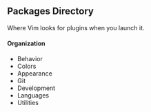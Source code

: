 ## Packages Directory
  Where Vim looks for plugins when you launch it.

#### Organization
* Behavior
* Colors
* Appearance
* Git
* Development
* Languages
* Utilities
